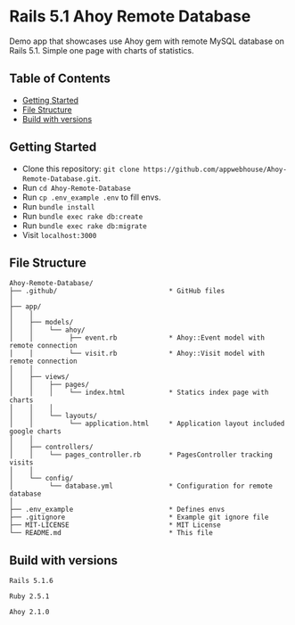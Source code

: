 # Rails 5.1 Ahoy Remote Database

Demo app that showcases use Ahoy gem with remote MySQL database on Rails 5.1.
Simple one page with charts of statistics.

## Table of Contents
 - [Getting Started](#getting-started)
 - [File Structure](#file-structure)
 - [Build with versions](#build-with-versions)

## Getting Started

* Clone this repository: `git clone https://github.com/appwebhouse/Ahoy-Remote-Database.git`.
* Run `cd Ahoy-Remote-Database`
* Run `cp .env_example .env` to fill envs.
* Run `bundle install`
* Run `bundle exec rake db:create`
* Run `bundle exec rake db:migrate`
* Visit `localhost:3000`

## File Structure

```
Ahoy-Remote-Database/
├── .github/                            * GitHub files
│
├── app/
│    │
│    ├── models/
│    │    └── ahoy/
│    │         ├── event.rb             * Ahoy::Event model with remote connection
│    │         └── visit.rb             * Ahoy::Visit model with remote connection
│    │
│    ├── views/
│    │    ├── pages/
│    │    │    └── index.html           * Statics index page with charts
│    │    │
│    │    └── layouts/
│    │         └── application.html     * Application layout included google charts
│    │
│    ├── controllers/
│    │    └── pages_controller.rb       * PagesController tracking visits
│    │
│    └── config/
│         └── database.yml              * Configuration for remote database
│
├── .env_example                        * Defines envs
├── .gitignore                          * Example git ignore file
├── MIT-LICENSE                         * MIT License
└── README.md                           * This file
```

## Build with versions

```
Rails 5.1.6

Ruby 2.5.1

Ahoy 2.1.0
```
